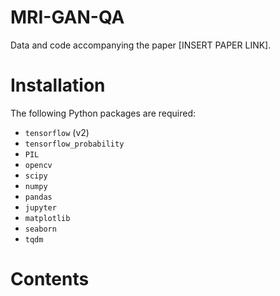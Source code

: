 # MRI-GAN-QA

Data and code accompanying the paper [INSERT PAPER LINK].

# Installation

The following Python packages are required:

- `tensorflow` (v2)
- `tensorflow_probability`
- `PIL`
- `opencv`
- `scipy`
- `numpy`
- `pandas`
- `jupyter`
- `matplotlib`
- `seaborn`
- `tqdm`

# Contents 


